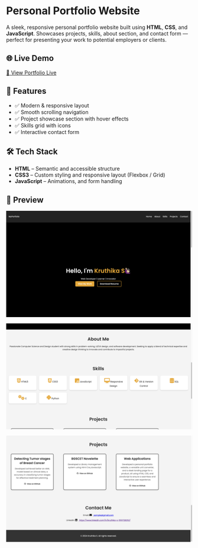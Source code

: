 # Personal Portfolio Website

A sleek, responsive personal portfolio website built using **HTML**, **CSS**, and **JavaScript**. Showcases projects, skills, about section, and contact form — perfect for presenting your work to potential employers or clients.

## 🌐 Live Demo

[🔗 View Portfolio Live](https://portfolio-lemon-alpha-86.vercel.app/)  



## 📁 Features

- ✅ Modern & responsive layout
- ✅ Smooth scrolling navigation
- ✅ Project showcase section with hover effects
- ✅ Skills grid with icons
- ✅ Interactive contact form




## 🛠️ Tech Stack

- **HTML** – Semantic and accessible structure  
- **CSS3** – Custom styling and responsive layout (Flexbox / Grid)  
- **JavaScript** – Animations, and form handling  



## 📸 Preview

![Portfolio Screenshot](https://github.com/kruthika-29/Portfolio/blob/main/assets/portfolioop1.png) 

![Portfolio Screenshot](https://github.com/kruthika-29/Portfolio/blob/main/assets/portfolioop2.png) 

![Portfolio Screenshot](https://github.com/kruthika-29/Portfolio/blob/main/assets/portfolioop3.png) 



